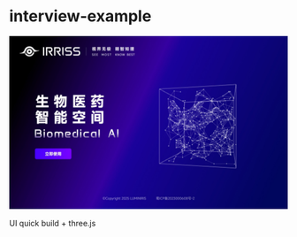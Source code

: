 # interview-example

![Screenshot_1](screens/Screenshot_1-3-2025_19528_localhost.jpeg)

UI quick build + three.js
